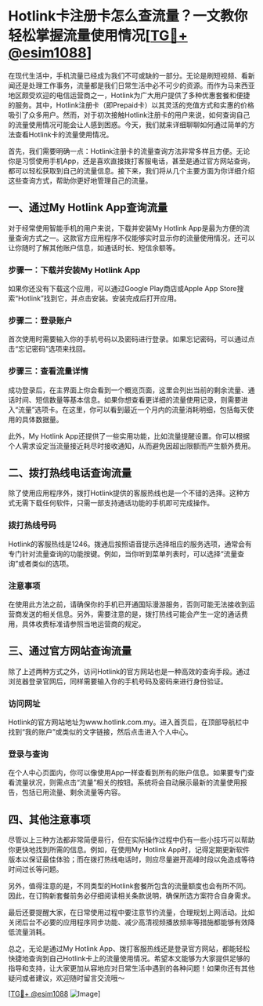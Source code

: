 # Hotlink卡注册卡怎么查流量？一文教你轻松掌握流量使用情况[[TG💪+ @esim1088](https://t.me/s/esim1088)]

在现代生活中，手机流量已经成为我们不可或缺的一部分。无论是刷短视频、看新闻还是处理工作事务，流量都是我们日常生活中必不可少的资源。而作为马来西亚地区颇受欢迎的电信运营商之一，Hotlink为广大用户提供了多种优惠套餐和便捷的服务。其中，Hotlink注册卡（即Prepaid卡）以其灵活的充值方式和实惠的价格吸引了众多用户。然而，对于初次接触Hotlink注册卡的用户来说，如何查询自己的流量使用情况可能会让人感到困惑。今天，我们就来详细聊聊如何通过简单的方法查看Hotlink卡的流量使用情况。

首先，我们需要明确一点：Hotlink注册卡的流量查询方法非常多样且方便。无论你是习惯使用手机App，还是喜欢直接拨打客服电话，甚至是通过官方网站查询，都可以轻松获取到自己的流量信息。接下来，我们将从几个主要方面为你详细介绍这些查询方式，帮助你更好地管理自己的流量。

## 一、通过My Hotlink App查询流量

对于经常使用智能手机的用户来说，下载并安装My Hotlink App是最为方便的流量查询方式之一。这款官方应用程序不仅能够实时显示你的流量使用情况，还可以让你随时了解其他账户信息，如通话时长、短信余额等。

### 步骤一：下载并安装My Hotlink App
如果你还没有下载这个应用，可以通过Google Play商店或Apple App Store搜索“Hotlink”找到它，并点击安装。安装完成后打开应用。

### 步骤二：登录账户
首次使用时需要输入你的手机号码以及密码进行登录。如果忘记密码，可以通过点击“忘记密码”选项来找回。

### 步骤三：查看流量详情
成功登录后，在主界面上你会看到一个概览页面，这里会列出当前的剩余流量、通话时间、短信数量等基本信息。如果你想查看更详细的流量使用记录，则需要进入“流量”选项卡。在这里，你可以看到最近一个月内的流量消耗明细，包括每天使用的具体数据量。

此外，My Hotlink App还提供了一些实用功能，比如流量提醒设置。你可以根据个人需求设定当流量接近耗尽时接收通知，从而避免因超出限额而产生额外费用。

## 二、拨打热线电话查询流量

除了使用应用程序外，拨打Hotlink提供的客服热线也是一个不错的选择。这种方式无需下载任何软件，只需一部支持通话功能的手机即可完成操作。

### 拨打热线号码
Hotlink的客服热线是1246。拨通后按照语音提示选择相应的服务选项，通常会有专门针对流量查询的功能按键。例如，当你听到菜单列表时，可以选择“流量查询”或者类似的选项。

### 注意事项
在使用此方法之前，请确保你的手机已开通国际漫游服务，否则可能无法接收到运营商发送的相关信息。另外，需要注意的是，拨打热线可能会产生一定的通话费用，具体收费标准请参照当地运营商的规定。

## 三、通过官方网站查询流量

除了上述两种方式之外，访问Hotlink的官方网站也是一种高效的查询手段。通过浏览器登录官网后，同样需要输入你的手机号码及密码来进行身份验证。

### 访问网址
Hotlink的官方网站地址为www.hotlink.com.my。进入首页后，在顶部导航栏中找到“我的账户”或类似的文字链接，然后点击进入个人中心。

### 登录与查询
在个人中心页面内，你可以像使用App一样查看到所有的账户信息。如果要专门查看流量状况，则需点击“流量”相关的按钮。系统将会自动展示最新的流量使用报告，包括已用流量、剩余流量等内容。

## 四、其他注意事项

尽管以上三种方法都非常简便易行，但在实际操作过程中仍有一些小技巧可以帮助你更快地找到所需的信息。例如，在使用My Hotlink App时，记得定期更新软件版本以保证最佳体验；而在拨打热线电话时，则应尽量避开高峰时段以免造成等待时间过长等问题。

另外，值得注意的是，不同类型的Hotlink套餐所包含的流量额度也会有所不同。因此，在订购新套餐前务必仔细阅读相关条款说明，确保所选方案符合自身需求。

最后还要提醒大家，在日常使用过程中要注意节约流量，合理规划上网活动。比如关闭后台不必要的应用程序同步功能、减少高清视频播放频率等措施都能够有效降低流量消耗。

总之，无论是通过My Hotlink App、拨打客服热线还是登录官方网站，都能轻松快捷地查询到自己Hotlink卡上的流量使用情况。希望本文能够为大家提供足够的指导和支持，让大家更加从容地应对日常生活中遇到的各种问题！如果你还有其他疑问或者建议，欢迎随时留言交流哦～

[[TG💪+ @esim1088](https://t.me/s/esim1088) ![Image](https://i.postimg.cc/4NQfJmqS/Snipaste-2025-05-13-00-14-12.png)]